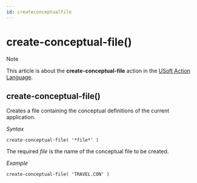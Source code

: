 ```yaml
---
id: createconceptualfile
---
```


# create-conceptual-file()



> [!NOTE]
> This article is about the **create-conceptual-file** action in the [USoft Action Language](/docs/Task_flow/Action_Language_reference/USoft_Action_Language.md).

## **create-conceptual-file()**

Creates a file containing the conceptual definitions of the current application.

*Syntax*

```
create-conceptual-file( '*file*' ) 
```

The required *file* is the name of the conceptual file to be created.

*Example*

```
create-conceptual-file( 'TRAVEL.CON' )
```

 